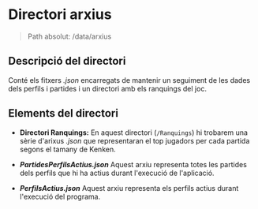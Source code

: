 # Directori arxius

> Path absolut: /data/arxius

## Descripció del directori
Conté els fitxers *.json* encarregats de mantenir un seguiment de les dades dels perfils i partides i un directori amb els ranquings del joc.

## Elements del directori

- **Directori Ranquings:**
En aquest directori (`/Ranquings`) hi trobarem una sèrie d'arixus *.json* que representaran el top jugadors per cada partida segons el tamany de Kenken.

- ***PartidesPerfilsActius.json***
Aquest arxiu representa totes les partides dels perfils que hi ha actius durant l'execució de l'aplicació.
- ***PerfilsActius.json***
Aquest arxiu representa els perfils actius durant l'execució del programa.